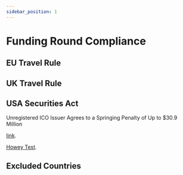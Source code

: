 ```yaml
---
sidebar_position: 1
---
```


# Funding Round Compliance






## EU Travel Rule



## UK Travel Rule


## USA Securities Act

Unregistered ICO Issuer Agrees to a Springing Penalty of Up to $30.9 Million

[link](https://www.sec.gov/enforce/33-11089-s).

[Howey Test](https://www.sec.gov/corpfin/framework-investment-contract-analysis-digital-assets).


## Excluded Countries

